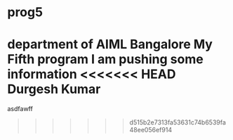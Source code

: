 # prog5
department of AIML
Bangalore
My Fifth program
I am pushing some information
<<<<<<< HEAD
Durgesh Kumar
=======
asdfawff
>>>>>>> d515b2e7313fa53631c74b6539fa48ee056ef914
